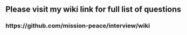 
<h2>Please visit my wiki link for full list of questions</h3>
<h3>https://github.com/mission-peace/interview/wiki</h3>